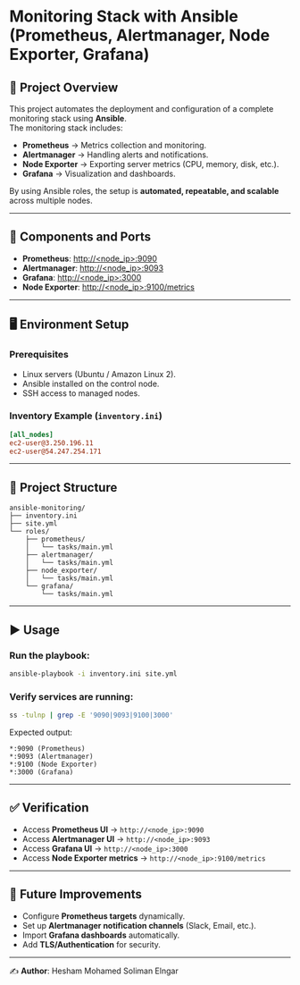 # Monitoring Stack with Ansible (Prometheus, Alertmanager, Node Exporter, Grafana)

## 📌 Project Overview
This project automates the deployment and configuration of a complete monitoring stack using **Ansible**.  
The monitoring stack includes:  
- **Prometheus** → Metrics collection and monitoring.  
- **Alertmanager** → Handling alerts and notifications.  
- **Node Exporter** → Exporting server metrics (CPU, memory, disk, etc.).  
- **Grafana** → Visualization and dashboards.  

By using Ansible roles, the setup is **automated, repeatable, and scalable** across multiple nodes.

---

## 🚀 Components and Ports
- **Prometheus**: [http://<node_ip>:9090](http://<node_ip>:9090)  
- **Alertmanager**: [http://<node_ip>:9093](http://<node_ip>:9093)  
- **Grafana**: [http://<node_ip>:3000](http://<node_ip>:3000)  
- **Node Exporter**: [http://<node_ip>:9100/metrics](http://<node_ip>:9100/metrics)  

---

## 🖥️ Environment Setup
### Prerequisites
- Linux servers (Ubuntu / Amazon Linux 2).  
- Ansible installed on the control node.  
- SSH access to managed nodes.  

### Inventory Example (`inventory.ini`)
```ini
[all_nodes]
ec2-user@3.250.196.11
ec2-user@54.247.254.171
```

---

## 📂 Project Structure
```
ansible-monitoring/
├── inventory.ini
├── site.yml
└── roles/
    ├── prometheus/
    │   └── tasks/main.yml
    ├── alertmanager/
    │   └── tasks/main.yml
    ├── node_exporter/
    │   └── tasks/main.yml
    └── grafana/
        └── tasks/main.yml
```

---

## ▶️ Usage
### Run the playbook:
```bash
ansible-playbook -i inventory.ini site.yml
```

### Verify services are running:
```bash
ss -tulnp | grep -E '9090|9093|9100|3000'
```

Expected output:
```
*:9090 (Prometheus)
*:9093 (Alertmanager)
*:9100 (Node Exporter)
*:3000 (Grafana)
```

---

## ✅ Verification
- Access **Prometheus UI** → `http://<node_ip>:9090`  
- Access **Alertmanager UI** → `http://<node_ip>:9093`  
- Access **Grafana UI** → `http://<node_ip>:3000`  
- Access **Node Exporter metrics** → `http://<node_ip>:9100/metrics`  

---

## 📌 Future Improvements
- Configure **Prometheus targets** dynamically.  
- Set up **Alertmanager notification channels** (Slack, Email, etc.).  
- Import **Grafana dashboards** automatically.  
- Add **TLS/Authentication** for security.  

---

✍️ **Author**: Hesham Mohamed Soliman Elngar  
